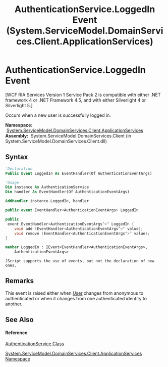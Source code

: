 ﻿---
title: AuthenticationService.LoggedIn Event (System.ServiceModel.DomainServices.Client.ApplicationServices)
TOCTitle: LoggedIn Event
ms:assetid: E:System.ServiceModel.DomainServices.Client.ApplicationServices.AuthenticationService.LoggedIn
ms:mtpsurl: https://msdn.microsoft.com/en-us/library/system.servicemodel.domainservices.client.applicationservices.authenticationservice.loggedin(v=VS.91)
ms:contentKeyID: 28899031
ms.date: 01/27/2012
mtps_version: v=VS.91
f1_keywords:
- System.ServiceModel.DomainServices.Client.ApplicationServices.AuthenticationService.LoggedIn
dev_langs:
- CSharp
- JScript
- VB
- FSharp
- c++
api_location:
- System.ServiceModel.DomainServices.Client.dll
api_name:
- System.ServiceModel.DomainServices.Client.ApplicationServices.AuthenticationService.add_LoggedIn
- System.ServiceModel.DomainServices.Client.ApplicationServices.AuthenticationService.LoggedIn
- System.ServiceModel.DomainServices.Client.ApplicationServices.AuthenticationService.remove_LoggedIn
api_type:
- Managed
topic_type:
- apiref
- kbSyntax
product_family_name: VS
ROBOTS: INDEX,FOLLOW
---

# AuthenticationService.LoggedIn Event

\[WCF RIA Services Version 1 Service Pack 2 is compatible with either .NET framework 4 or .NET Framework 4.5, and with either Silverlight 4 or Silverlight 5.\]

Occurs when a new user is successfully logged in.

**Namespace:**  [System.ServiceModel.DomainServices.Client.ApplicationServices](ff457765\(v=vs.91\).md)  
**Assembly:**  System.ServiceModel.DomainServices.Client (in System.ServiceModel.DomainServices.Client.dll)

## Syntax

``` vb
'Declaration
Public Event LoggedIn As EventHandler(Of AuthenticationEventArgs)
```

``` vb
'Usage
Dim instance As AuthenticationService
Dim handler As EventHandler(Of AuthenticationEventArgs)

AddHandler instance.LoggedIn, handler
```

``` csharp
public event EventHandler<AuthenticationEventArgs> LoggedIn
```

``` c++
public:
 event EventHandler<AuthenticationEventArgs^>^ LoggedIn {
    void add (EventHandler<AuthenticationEventArgs^>^ value);
    void remove (EventHandler<AuthenticationEventArgs^>^ value);
}
```

``` fsharp
member LoggedIn : IEvent<EventHandler<AuthenticationEventArgs>,
    AuthenticationEventArgs>
```

``` jscript
JScript supports the use of events, but not the declaration of new ones.
```

## Remarks

This event is raised either when [User](ff457833\(v=vs.91\).md) changes from anonymous to authenticated or when it changes from one authenticated identity to another.

## See Also

#### Reference

[AuthenticationService Class](ff457927\(v=vs.91\).md)

[System.ServiceModel.DomainServices.Client.ApplicationServices Namespace](ff457765\(v=vs.91\).md)

